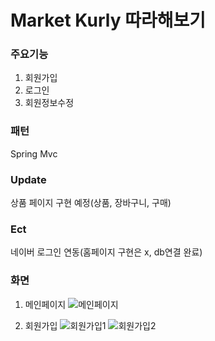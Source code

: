 # Market Kurly 따라해보기

### 주요기능
1. 회원가입
2. 로그인
3. 회원정보수정

### 패턴
Spring Mvc

### Update
상품 페이지 구현 예정(상품, 장바구니, 구매)

### Ect
네이버 로그인 연동(홈페이지 구현은 x, db연결 완료)

### 화면
1. 메인페이지
![메인페이지](https://user-images.githubusercontent.com/84495814/123545273-29b72e80-d792-11eb-89e1-959cc270185e.jpg)

2. 회원가입
![회원가입1](https://user-images.githubusercontent.com/84495814/123545341-70a52400-d792-11eb-89eb-3aea46243191.jpg)
![회원가입2](https://user-images.githubusercontent.com/84495814/123545343-726ee780-d792-11eb-9286-458fec96418b.jpg)



